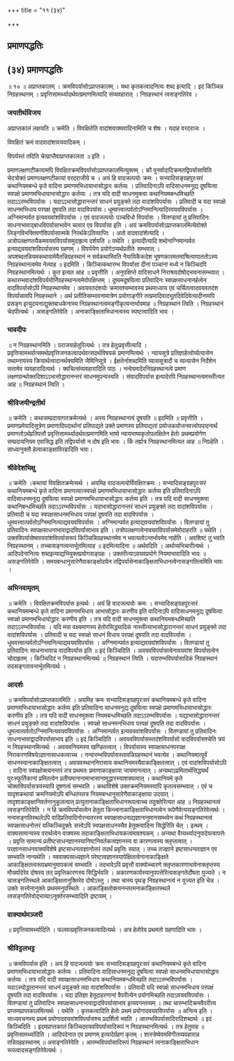 +++
title = "११ (३४)"

+++


## प्रमाणपद्धतिः

## (३४) **प्रमाणपद्धतिः**

॥ १० ॥ अप्राप्तकालम् । क्रमविपर्यासोऽप्राप्तकालम् । यथा कृतकत्वादनित्यः शब्द इत्यादि । इदं किञ्चिन्न निग्रहस्थानम् । प्रवृत्तिसामर्थ्यादर्थवत्प्रमाणमित्यादि संव्यवहारात् । निग्रहस्थानं त्वसङ्गतिरेव ।

### **जयतीर्थविजय**

अप्राप्तकालं लक्षयति ॥ क्रमेति । विवक्षितेति वादांशवाक्यवादिनामिति च शेषः । यदाह वरदराजः ।

विवक्षितं क्रमं वादवादांशावयवादिकम् ।

विपर्यस्तं तदिति चेत्प्राप्तैवाप्राप्तकालता ॥ इति ।

प्रमाणलक्षणटीकायामपि विवक्षितक्रमविपर्यासोऽप्राप्तकालमित्युक्तम् । कौ पुनर्वादादिक्रमतद्विपर्यासाविति चेदत्रोक्तं प्रमाणलक्षणटीकायां वरदराजीये च । अयं हि वादजल्पयोः क्रमः । सभ्यादिसङ्ग्रहपुरःसरं कथानियमबन्धे कृते वादिना प्रमाणमभिधायाभासोद्धारः कर्तव्यः । प्रतिवादिनाऽपि वादिसाधनमनूद्य दूषयित्वा स्वपक्षे प्रमाणमभिधायाभासोद्धारः कर्तव्यः । तत्र यदि वादी साधनमुक्त्वा कथानियमबन्धमिच्छति तदाऽऽरम्भविपर्यासः । यदाऽऽभासोद्धारानन्तरं साधनं प्रयुङ्क्ते तदा वादांशविपर्यासः । प्रतिवादी च यदा स्वपक्षे साधनमभिधाय परपक्षं दूषयति तदा वादविपर्यासः। धूमवत्त्वात्पर्वतोऽग्निमानित्यादिरवयवविपर्यासः । अग्निमान्पर्वत इत्यवयवांशविपर्यासः । एवं वादजल्पयोः पञ्चविधो विपर्यासः । वितण्डायां तु प्रतिवादिनः साधनाभावाद्बाधविपर्यासाभावेन चत्वार एव विपर्यासा इति । अयं क्रमविपर्यासोऽप्राप्तकालमित्येवोक्ते लिङ्गविभक्तिवर्णविपर्यासात्मके निरर्थकेऽतिव्याप्तिः । अतो वादवादांशेत्यादि । अत्रोपलक्षणतयैकमवयवविपर्यासमुदाहृत्य दर्शयति ॥ यथेति । इत्यादीत्यादि शब्देनाग्निमान्पर्वत इत्याद्यवयवांशविपर्यासस्य ग्रहणम् । विपर्ययेण प्रयोगेऽप्यर्थप्रतीतेः सम्भवात् । अपशब्दतन्नियमकथायामेवैतन्निग्रहस्थानं न सर्वकथास्विति नैयायिकैकदेश भूषणकारमतमाश्रित्यापाततोऽस्य निग्रहस्थानत्वमेव नेत्याह ॥ इदमिति । किञ्चित्कथारम्भ विपर्यासा दीनां पञ्चानां मध्ये न किञ्चिदपि निग्रहस्थानमित्यर्थः । कुत इत्यत आह ॥ प्रवृत्तीति । अनुपक्षिप्ते वादिसाधने निराश्रयदोषोद्भावनासम्भवात् । कथारम्भवादांशविपर्ययोर्निग्रहस्थानत्वमेवोपक्षिप्तम् । दूष्यमदूषयित्वा प्रतिवादिनः स्वपक्षसाधनानर्हत्वेन वादविपर्यासोऽपि निग्रहस्थानमेव । अवयवतदंशयोः क्रमावश्यम्भावस्य प्रथमाध्याय एव चर्चितत्वादवयवतदंश विपर्यासावपि निग्रहस्थाने । अर्थ प्रतीतिसम्भावनामात्रेण प्रयोगाङ्गीरे तत्प्रमादिवादभूतदिवेदिवेत्यादीनामपि प्रसङ्ग इत्युदयनाद्युक्तबाधकेनास्य निग्रहस्थानत्वमङ्गीकृत्यन्तर्भावमाह ॥ निग्रहस्थानं त्विति । निग्रहस्थानं चेदपीत्यर्थः । असङ्गतिरेवेति । अनाकाङ्क्षिताभिधानत्वस्य स्पष्टत्वादिति भावः ।

### **भावदीपः**

॥ न निग्रहस्थानमिति । पराजयाहेतुरित्यर्थः । तत्र हेतुःप्रवृत्तीत्यादि । प्रवृत्तिसामर्थ्यात्समर्थप्रवृत्तिजनकत्वादर्थवत्सदर्थविषयकं प्रमाणमित्यर्थः । न्यायसूत्रे प्रतिज्ञाहेत्वोर्व्यत्यासेन तथाम्नायस्य क्रियार्थत्वादानर्थक्यमिति जैमिनिसूत्रे । ईक्षतेर्नाशब्दमिति व्याससूत्रादौ च व्यत्यासेन निर्देशेन सतामेव व्यवहारादित्यर्थः । क्वचित्संव्यवहारादिति पाठः । नन्वेवमादेरनिग्रहस्थानत्वे प्रमाण लक्षणग्रन्थोक्तदिशाऽऽभासोद्धारानन्तरं साधनमुपन्यस्यति । संवादविपर्यास इत्यादेरपि निग्रहस्थानत्वमस्तीत्यत आह ॥ निग्रहस्थानं त्विति ।

### **श्रीविजयीन्द्रतीर्थ**

॥ क्रमेति । कथासम्प्रदायागतक्रमेत्यर्थः । अस्य निग्रहस्थानत्वं दूषयति ॥ इदमिति ॥ प्रवृत्तीति । प्रमाणप्रमेयादिसूत्रेण प्रमाणादिपदार्थानां प्रतिपाद्यते उक्ते प्रमाणस्य प्रतिपाद्यतां प्रयोजकयोजनवत्त्वोपपादनार्थं प्रमाणतोऽर्थप्रतिपत्तौ प्रवृत्तिसामर्थ्यादर्थवत्प्रमाणमिति भाष्ये न्यायभाष्यकृतोपलक्षितेन हेतोः प्रथमप्रयोगेण सम्प्रदायनियम एवासिद्ध इति तद्विपर्यासो न दोष इति भावः । किं तर्ह्यत्र निग्रहस्थानमित्यत आह ॥ निग्रहेति । साध्यानुक्तौ हेत्वाकाङ्क्षाविरहादिति भावः।

### **श्रीवेदेशभिक्षु**

॥ क्रमेति ।कथायां विवक्षितक्रमेत्यर्थः । अयमिह वादजल्पयोर्विवक्षितक्रमः । सभ्यादिसङ्ग्रहपुरःसरं कथानियमबन्धे कृते वादिना प्रमाणत्वात्स्वपक्षे प्रमाणमभिधायाभासोद्धारः कर्तव्य इति प्रतिवादिनाऽपि वादिसाधनमनूद्य दूषयित्वा स्वपक्षे प्रमाणमभिधायाभासोद्धारः कर्तव्य इति । तत्र यदि वादी साधनमुक्त्वा कथानिबन्धमिच्छति तदाऽऽरम्भविपर्यासः । यदाभासोद्धारानन्तरं साधनं प्रयुङ्क्ते तदा वादांशविपर्यासः । प्रतिवादी च यदा स्वपक्षसाधनमभिधाय परपक्षं दूषयति तदा वादविपर्यासः । धूमवत्त्वात्पर्वतोऽग्निमानित्याद्यवयवविपर्यासः । अग्निमान्पर्वत इत्याद्यवयवांशविपर्यासः । वितण्डायां तु प्रतिवादिनः स्वपक्षसाधनाभावाद्वादविपर्यासाभाव इति । तत्रोपलक्षणत्वेनावयवविपर्यासमेवोदाहरति ॥ यथेति । उक्तविपर्यासेष्ववयवांशविपर्यासरूपं किञ्चिन्निग्रहस्थानमेव न भवत्यतोऽन्तर्भावमेव नार्हति । अवशिष्टं तु भवति निग्रहस्थानम् । तच्चासङ्गत्यन्तर्भूतमित्याह ॥ इदमित्यादिना ॥ अर्थवदिति । अर्थाव्यभिचारीत्यर्थः । आदिपदेनानित्यः शब्दइत्याद्यभियुक्तप्रयोगसङ्ग्रहः । उक्तरीत्याऽवयवप्रयोगे नियमाभावादिति भावः ॥ असङ्गतिरेवेति । समयबन्धानुसारेणैवाकाङ्क्षोदयेन तद्विपर्यासेनाकाङ्क्षिताभिधानत्वेनासङ्गतित्वमिति भावः ।

### **अभिनवामृतम्**

॥ क्रमेति । विवक्षितक्रमविपर्यास इत्यर्थः । अयं हि वादजल्पयोः क्रमः । सभ्यादिसङ्ग्रहपुरःसरं कथानियमम्बन्धे कृते वादिना प्रमाणमभिधाय आभासोद्धारः करणीय इति वादिनाऽपि वादिसाधनमनूद्य दूषयित्वा स्वपक्षे प्रमाणमभिधायोद्धारः करणीय इति । तत्र यदि वादी साधनमुक्त्वा कथानियमबन्धमिच्छति तदाऽऽरम्भविपर्यासः । यदि मया वक्ष्यमाणस्य हेतोरसिद्ध्यादिकं नास्तीत्याभासोद्धारानन्तरं साधनं प्रयुङ्क्ते तदा वादांशविपर्यासः । प्रतिवादी च यदा स्वपक्षे साधनं विधाय परपक्षं दूषयति तदा वादविपर्यासः । धूमवत्त्वात्पर्वतोऽग्निमानित्याद्यवयवविपर्यासः । अग्निमान्पर्वत इत्याद्यवयवांशविपर्यासः । वितण्डायां तु प्रतिवादिनः साधनाभावान्न वादविपर्यास इति ॥ इदं किञ्चिदिति । अवयवविपर्यासत्वेनावयवांश विपर्यासत्वेन चोदाहृतम् । किञ्चिदिदं न निग्रहस्थानमित्यर्थः ॥ निग्रहस्थानं त्विति । यदारम्भविपर्यासादिकं निग्रहस्थानं तदसङ्गतावन्तर्भूतमित्यर्थः ।

### **आदर्शः**

॥ क्रमविपर्यासोऽप्राप्तकालमिति । अयमिह क्रमः सभ्यादिसङ्ग्रहपुरःसरं कथानियमबन्धे कृते वादिना प्रमाणमभिधायाभासोद्धारः कर्तव्य इति प्रतिवादिना साधनमनूद्य दूषयित्वा स्वपक्षे प्रमाणमभिधायाभासोद्धारः करणीय इति । तत्र यदि वादी साधनमुक्त्वा नियमबन्धमिच्छति तदाऽऽरम्भविपर्यासः । यद्याभासोद्धारानन्तरं साधनं प्रयुङ्क्ते तदा वादांशविपर्यासः । स्वपक्षे साधनमनभिधाय परपक्षं दूषयति तदा वादविपर्यासः । धूमत्वात्पर्वतोऽग्निमानित्यवयवविपर्यासः । अग्निमान्पर्वत इत्यवयवांशविपर्यासः । वितण्डायां तु प्रतिवादिनः साधनाभावाद्वादविपर्यासाभाव इति ॥ इदं किञ्चिदिति । अवयवविपर्यासस्तदंशविपर्यासो वादविपर्यासश्चेति त्रयं न निग्रहस्थानमित्यर्थः । अवयवनियमस्य खण्डितत्वात् । विपर्यासस्य स्वपक्षसाधनपरपक्ष निराकरणविषयेऽज्ञानासाधकत्वाच्च । नन्वारम्भविपर्यासस्तावन्निग्रहस्थानं भवत्येव । कथानियमात्पूर्वं साधनस्यानाकाङ्क्षितत्वात् । अवयवस्थाननिरासाय कथानियमस्यैवाकाङ्क्षितत्वात् । एवं वादांशविपर्यासोऽपि । वादिना स्वपक्षोक्त्यनन्तरं तत्र प्रथमतः प्रमाणाकाङ्क्षाया जायमानत्वात् । अन्यथाऽप्रमितार्थसिद्ध्यर्थं पुरःस्फूर्तिकानां प्रमितत्वेन प्रतीयमानानामाभासानामुद्धारस्याशक्यत्वात् । कथानियमे कृते चोक्तविपर्यासत्रयस्यापि दूषणत्वं सम्भवति । कथाविशेषे उक्तक्रमनियमस्यापि कृतत्वसम्भवात् । एवं च यादृशकथायां क्रमनियमोऽपि बन्धितस्तत्र नियमबन्धानुसारेणैवाकाङ्क्षाया उदयात् । तादृशाकाङ्क्षानिवर्तनानुकूलत्वात् प्रत्युतानाकाङ्क्षिताभिधानरूपत्वाच्च तदुक्तेरित्यत आह ॥ निग्रहस्थानत्वं त्वसङ्गतिरेवेति । न हि क्रमविपर्यासत्वेन हेतुता किन्त्वनाकाङ्क्षिताभिधानत्वेन रूपेणैवेत्यसङ्गतिरेवेत्यर्थः । नन्वसङ्गतिस्थलेऽपि वादिप्रतिवादिनोरन्यतरस्य स्वपक्षसाधनाद्यज्ञानानुमानसम्भवेन कथं निग्रहस्थानत्वं स्वपक्षसाधनोत्तरं यत्किञ्चिदुक्तेः सत्त्वेऽपि स्वपक्षसाधनस्यैव हेतूक्त्यादिना सिद्धेरिति चेत् । इत्थम् । वाक्यसामान्यस्य परार्थत्वेन वाक्यस्य तदाकाङ्क्षिताभिधायकत्वमावश्यकम् । अन्यथा वैय्यर्थ्यादनुपादेयत्वापत्तेः । प्रवृत्ति सामान्यं प्रतीष्टसाधनज्ञानस्यानिष्टनिवर्तकत्वज्ञानस्य वा कारणत्वस्य क्लृप्तत्वात् । परज्ञानसाधनवाक्यविशेषे इष्टसाधनताज्ञानोत्तरं तदर्थं प्रवृत्तिः स्यात् । तच्च तज्ज्ञाने इष्टसाधनताज्ञान एव सम्भवति नान्यथेति । स्ववाक्यसाध्यज्ञाने परेष्टत्वज्ञानस्यापेक्षितत्वेनानाकाङ्क्षिते आकाङ्क्षितत्वरूपभ्रमानुमापकत्वं सम्भवति । तदभावेऽपि प्रवृत्तौ वाक्योच्चारणे क्लृप्तकारणाभावेनाक्लृप्तस्य मौर्ख्यादेरेव दोषस्य तत् प्रवृत्तिकारणस्य सिद्धिर्भवति । अकारणकार्यस्यानुपपत्तेरित्यसङ्गतेर्दोषता युज्यते । न चासङ्गतिस्थले आकाङ्क्षितानुक्तिरेव दोषोऽस्तु । तथा चास्य पृथङ् निग्रहस्थानत्वं न युज्यत इति चेन्न । उक्तेः सत्त्वेनानुक्तेः प्रथममनुपस्थितेः । आकाङ्क्षितोक्त्यनन्तरमनाकाङ्क्षितस्थले त्वसङ्गतिरेवोद्भाव्याऽनुक्तेरसम्भवादिति द्रष्टव्यम् ।

### **वाक्यार्थमञ्जरी**

॥ प्रवृत्तिसामर्थ्यादिति । फलवत्प्रवृत्तिजनकत्वादित्यर्थः । अत्र हेतोरेव प्रथमतो ग्रहणादिति भावः ।

### **श्रीविट्टलभट्ट**

॥ क्रमविपर्यास इति । अयं हि वादजल्पयोः क्रमः सभ्यादिसङ्ग्रहपुरःसरं कथानियमबन्धे कृते वादिना प्रमाणमभिधायाभासोद्धारः कर्तव्यः । प्रतिवादिना वादिसाधनमनूद्य दूषयित्वा स्वपक्षे साधनमभिधायाभासोद्धारः कर्तव्यः । तत्र यदि वादी स्वपक्षसाधनमभिधाय कथानियमबन्धमिच्छति तदाऽऽरम्भविपर्यासः । यदाऽस्योद्धारानन्तरं साधनं प्रयुङ्क्ते तदा वादांशविपर्यासः । प्रतिवादी यदि स्वपक्षे साधनमभिधाय परपक्षं दूषयति तदा वादविपर्यासः । यदा प्रतिज्ञा हेतूदाहरणानां वैपरीत्येन प्रयोगमिच्छति तदाऽवयवविपर्यासः । वितण्डायां तु प्रतिवादिनः स्वपक्षसाधनाभावाद्वादविपर्यासाभाव इत्यवगन्तव्यम् । तथा चारम्भादिक्रमवैपरीत्य प्राप्तमप्राप्तकालमित्यर्थः । यथेति । कृतकत्वादिति हेतोः प्रथमं प्रयोगादवयवविपर्यासः ॥ अनित्य इति । साध्यवचनस्य प्रथमं प्रयोगादवयवांशविपर्यासश्च प्रदर्शितो भवति । आरम्भविपर्यासादिरादिशब्दार्थः ॥ इदं किञ्चिदिति । इदमप्राप्तकालं किञ्चिदवयवविपर्यासादिरूपं न निग्रहस्थानमित्यर्थः । तत्र हेतुमाह ॥ प्रवृत्तिसामर्थ्यादिति । आदिपदेनात एव प्रमाणम् इत्यादेर्ग्रहणं कृतम् । शास्त्रेष्वेवमविगीतव्यवहारान्न तन्निग्रहहस्थानम् ॥ असङ्गतिरेवेति । आरम्भविपर्यासादिरूपं निग्रहस्थानं त्वनाकाङ्क्षिताभिधान रूपत्वादसङ्गतिरेवेत्यर्थः ।

